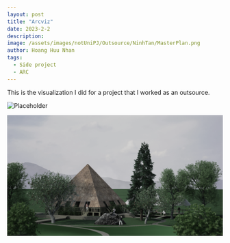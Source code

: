 ```yaml
---
layout: post
title: "Arcviz"
date: 2023-2-2
description: 
image: /assets/images/notUniPJ/Outsource/NinhTan/MasterPlan.png
author: Hoang Huu Nhan
tags: 
  - Side project
  - ARC
---
```

This is the visualization I did for a project that I worked as an outsource.

![Placeholder](/assets/images/notUniPJ/Outsource/NinhTan/MasterPlan.png)

![Placeholder](/assets/images/notUniPJ/Outsource/NinhTan/Render.png)